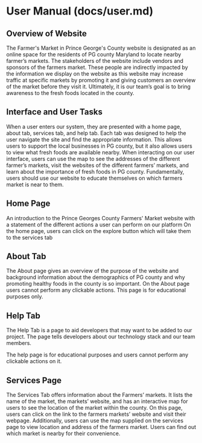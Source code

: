 <h1>User Manual (docs/user.md)</h1>


<h2>Overview of Website</h2> 
	The Farmer's Market in Prince George's County website is designated as an online space for the residents of PG county Maryland to locate nearby farmer’s markets. The stakeholders of the website include vendors and sponsors of the farmers market. These people are indirectly impacted by the information we display on the website as this website may increase traffic at specific markets by promoting it and giving customers an overview of the market before they visit it. Ultimately, it is our team’s goal is to bring awareness to the fresh foods located in the county. 

<h2>Interface and User Tasks</h2> 
	When a user enters our system, they are presented with a home page, about tab, services tab, and help tab. Each tab was designed to help the user navigate the site and find the appropriate information. This allows users to support the local businesses in PG county, but it also allows users to view what fresh foods are available nearby. When interacting on our user interface, users can use the map to see the addresses of the different farmer’s markets, visit the websites of the different farmers’ markets, and learn about the importance of fresh foods in PG county. Fundamentally, users should use our website to educate themselves on which farmers market is near to them.
<h2>Home Page</h2> 
	An introduction to the Prince Georges County Farmers' Market website with a statement of the different actions a user can perform on our platform 
On the home page, users can click on the explore button which will take them to the services tab 

<h2>About Tab</h2> 
	The About page gives an overview of the purpose of the website and background information about the demographics of PG county and why promoting healthy foods in the county is so important. 
On the About page users cannot perform any clickable actions. This page is for educational purposes only. 

<h2>Help Tab</h2> 
	The Help Tab is a page to aid developers that may want to be added to our project. The page tells developers about our technology stack and our team members.
 
 The help page is for educational purposes and users cannot perform any clickable actions on it.

<h2>Services Page</h2> 
	The Services Tab offers information about the Farmers’ markets. It lists the name of the market, the markets’ website, and has an interactive map for users to see the location of the market within the county. 
On this page, users can click on the link to the farmers markets’ website and visit their webpage. Additionally, users can use the map supplied on the services page to view location and address of the farmers market. Users can find out which market is nearby for their convenience. 

